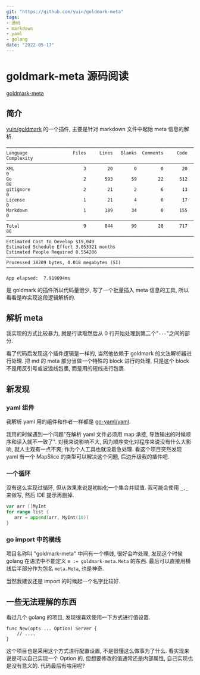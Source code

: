 ```yaml
---
git: "https://github.com/yuin/goldmark-meta"
tags:
- 源码
- markdown
- yaml
- golang
date: "2022-05-17"
---
```


# goldmark-meta 源码阅读

[goldmark-meta](https://github.com/yuin/goldmark-meta)

## 简介

[yuin/goldmark](https://github.com/yuin/goldmark) 的一个插件, 主要是针对 markdown 文件中起始 meta 信息的解析.

```
───────────────────────────────────────────────────────────────────────────────
Language                 Files     Lines   Blanks  Comments     Code Complexity
───────────────────────────────────────────────────────────────────────────────
XML                          3        20        0         0       20          0
Go                           2       593       59        22      512         88
gitignore                    2        21        2         6       13          0
License                      1        21        4         0       17          0
Markdown                     1       189       34         0      155          0
───────────────────────────────────────────────────────────────────────────────
Total                        9       844       99        28      717         88
───────────────────────────────────────────────────────────────────────────────
Estimated Cost to Develop $19,049
Estimated Schedule Effort 3.053321 months
Estimated People Required 0.554286
───────────────────────────────────────────────────────────────────────────────
Processed 18209 bytes, 0.018 megabytes (SI)
───────────────────────────────────────────────────────────────────────────────

App elapsed:  7.919094ms
```

是 goldmark 的插件所以代码量很少, 写了一个批量插入 meta 信息的工具, 所以看看是咋实现这段逻辑解析的.

## 解析 meta

我实现的方式比较暴力, 就是行读取然后从 0 行开始处理到第二个"`---`"之间的部分.

看了代码后发现这个插件逻辑是一样的, 当然他依赖于 goldmark 的文法解析器进行处理. 把 md 的 meta 部分当做一个特殊的 block 进行的处理, 只是这个 block 不是用反引号或波浪线包裹, 而是用的短线进行包裹.

## 新发现
### yaml 组件
我解析 yaml 用的组件和作者一样都是 [go-yaml/yaml](https://github.com/go-yaml/yaml). 

我用的时候遇到一个问题"在解析 yaml 文件必须用 map 承接, 导致输出的时候顺序和读入就不一致了". 对我来说影响不大, 因为顺序变化对程序来说没有什么大影响, 就人主观有一点不爽; 作为个人工具也就没着急处理. 看这个项目突然发现 yaml 有一个 MapSlice 的类型可以解决这个问题, 后边升级我的插件吧.

### 一个循环

没有这么实现过循环, 但从效果来说是初始化一个集合并赋值. 我可能会使用 `_,_` 来做写, 然后 IDE 提示再删掉.

```go
var arr []MyInt
for range list {  
   arr = append(arr, MyInt(10))  
}
```

### go import 中的横线

项目名称叫 "goldmark-meta" 中间有一个横线, 很好会咋处理, 发现这个时候 golang 在语法中不能定义 `m := goldmark-meta.Meta` 的东西. 最后可以直接用横线后半部分作为包名 `meta.Meta`, 也是神奇. 

当然我建议还是 import 的时候起一个名字比较好.

## 一些无法理解的东西

看过几个 golang 的项目, 发现很喜欢使用一下方式进行值设置.
```
func New(opts ... Option) Server {
    // ....
}
```

这个项目也是采用这个方式进行配置设置, 不是很懂这么做事为了什么. 看实现来说是可以自己实现一个 Option 的, 但想要修改的值通常还是内部属性, 自己实现也是没有意义的. 代码最后有啥用呢?
